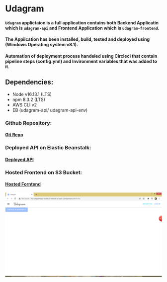 # Udagram

#### **`Udagram`** applictaion is a full application contains both Backend Applicatin which is `udagram-api` and Frontend  Application which is `udagram-frontend`.
#### The Appilcation has been installed, build, tested and deployed using (Windows Operating system v8.1).
#### Automation of deployment process handeled using Circleci that contain pipeline steps (config.yml) and Invironment variables that was added to it.


##  **Dependencies:**

- Node v16.13.1 (LTS)
- npm 8.3.2 (LTS)
- AWS CLI v2
- EB (udagram-api/ udagram-api-env)

### Github Repository:

#### [Git Repo](https://github.com/doaaalsheikh/udagramapp)


### Deployed API on Elastic Beanstalk:

#### [Deployed API](http://udagram-api-env.eba-4jmumwps.us-east-1.elasticbeanstalk.com/)
 


### Hosted Frontend on S3 Bucket:

#### [Hosted Forntend](http://my-udagramapp-bucket.s3-website-us-east-1.amazonaws.com/)
![The home page of the hosted application (Udagram)](Screenshots/1-homepage.PNG)

